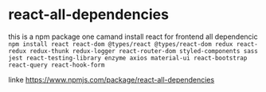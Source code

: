 # react-all-dependencies
 this is a npm package one camand install react for frontend all dependencic
`npm install react react-dom @types/react @types/react-dom redux react-redux redux-thunk redux-logger react-router-dom styled-components sass jest react-testing-library enzyme axios material-ui react-bootstrap react-query react-hook-form`

linke https://www.npmjs.com/package/react-all-dependencies
